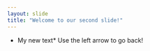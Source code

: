 ```yaml
---
layout: slide
title: "Welcome to our second slide!"
---
```

* My new text*
Use the left arrow to go back!
